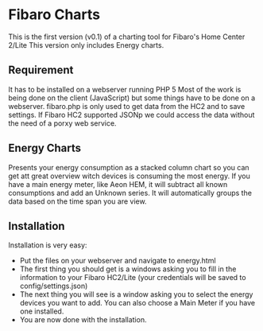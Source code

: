 Fibaro Charts
==========
This is the first version (v0.1) of a charting tool for Fibaro's Home Center 2/Lite
This version only includes Energy charts.

Requirement
----------
It has to be installed on a webserver running PHP 5
Most of the work is being done on the client (JavaScript) but some things have to be done on a webserver.
fibaro.php is only used to get data from the HC2 and to save settings.
If Fibaro HC2 supported JSONp we could access the data without the need of a porxy web service.

Energy Charts
----------
Presents your energy consumption as a stacked column chart so you can get att great overview witch devices is consuming the most energy.
If you have a main energy meter, like Aeon HEM, it will subtract all known consumptions and add an Unknown series.
It will automatically groups the data based on the time span you are view.

Installation
----------
Installation is very easy:
* Put the files on your webserver and navigate to energy.html
* The first thing you should get is a windows asking you to fill in the information to your Fibaro HC2/Lite (your credentials will be saved to config/settings.json)
* The next thing you will see is a window asking you to select the energy devices you want to add. You can also choose a Main Meter if you have one installed.
* You are now done with the installation.
